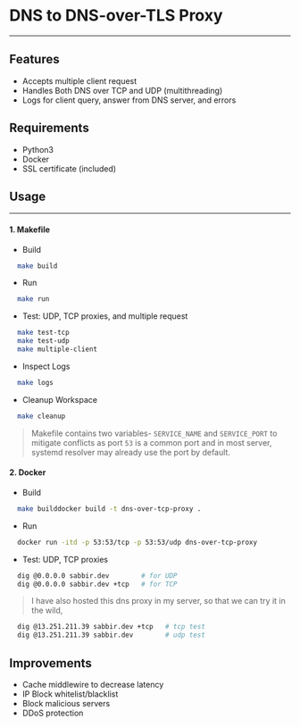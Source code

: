 # DNS to DNS-over-TLS Proxy
---

## Features
- Accepts multiple client request
- Handles Both DNS over TCP and UDP (multithreading)
- Logs for client query, answer from DNS server, and errors

## Requirements
- Python3
- Docker
- SSL certificate (included)

## Usage
---
#### 1. Makefile
- Build
```bash
  make build
```
- Run
```bash
  make run
```
- Test: UDP, TCP proxies, and multiple request
```bash
  make test-tcp
  make test-udp
  make multiple-client
```
- Inspect Logs
```bash
  make logs
```
- Cleanup Workspace
```bash
  make cleanup
```

> Makefile contains two variables- `SERVICE_NAME` and `SERVICE_PORT` to mitigate conflicts as port `53` is a common port and in most server, systemd resolver may already use the port by default.

#### 2. Docker
- Build
```bash
  make builddocker build -t dns-over-tcp-proxy .
```
- Run
```bash
  docker run -itd -p 53:53/tcp -p 53:53/udp dns-over-tcp-proxy
```
- Test: UDP, TCP proxies
```bash
  dig @0.0.0.0 sabbir.dev        # for UDP
  dig @0.0.0.0 sabbir.dev +tcp   # for TCP
```

> I have also hosted this dns proxy in my server, so that we can try it in the wild,
```bash
  dig @13.251.211.39 sabbir.dev +tcp   # tcp test
  dig @13.251.211.39 sabbir.dev        # udp test
```

## Improvements
- Cache middlewire to decrease latency
- IP Block whitelist/blacklist
- Block malicious servers
- DDoS protection
